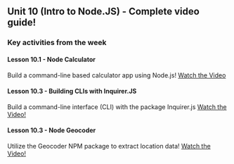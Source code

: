 ## Unit 10 (Intro to Node.JS) - Complete video guide!

### Key activities from the week

#### Lesson 10.1 - Node Calculator
Build a command-line based calculator app using Node.js!
[Watch the Video](https://www.youtube.com/watch?v=JH28RCouqfw)

#### Lesson 10.3 - Building CLIs with Inquirer.JS
Build a command-line interface (CLI) with the package Inquirer.js
[Watch the Video!](https://www.youtube.com/watch?v=JJqriV7Q9og)

#### Lesson 10.3 - Node Geocoder
Utilize the Geocoder NPM package to extract location data!
[Watch the Video!](https://www.youtube.com/watch?v=G9CtacWgYho)